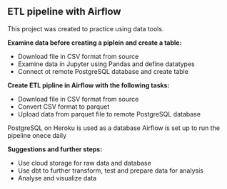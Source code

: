 ## ETL pipeline with Airflow
This project was created to practice using data tools.

**Examine data before creating a piplein and create a table:**
- Download file in CSV format from source
- Examine data in Jupyter using Pandas and define datatypes
- Connect ot remote PostgreSQL database and create table

**Create ETL pipline in Airflow with the following tasks:**
- Download file in CSV format from source
- Convert CSV format to parquet
- Upload data from parquet file to remote PostgreSQL database

PostgreSQL on Heroku is used as a database
Airflow is set up to run the pipeline onece daily

**Suggestions and further steps:**
- Use cloud storage for raw data and database
- Use dbt to further transform, test and prepare data for analysis
- Analyse and visualize data
